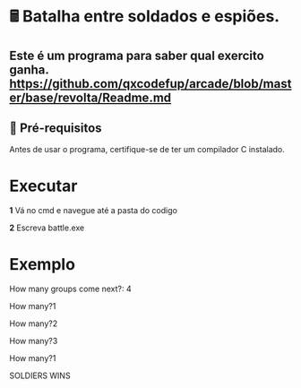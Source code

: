 # 🖩 Batalha entre soldados e espiões.

Este é um programa para saber qual exercito ganha.
https://github.com/qxcodefup/arcade/blob/master/base/revolta/Readme.md
---

## 🔧 **Pré-requisitos**

Antes de usar o programa, certifique-se de ter um compilador C instalado.

# **Executar**

**1** Vá no cmd e navegue até a pasta do codigo

**2** Escreva battle.exe

# **Exemplo**

How many groups come next?: 4

How many?1

How many?2

How many?3

How many?1

SOLDIERS WINS
